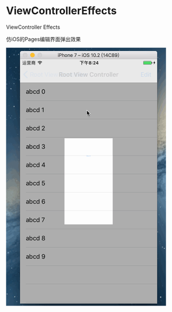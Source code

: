 # ViewControllerEffects
ViewController Effects

仿iOS的Pages编辑界面弹出效果

![gif](https://github.com/fisherlee/ViewControllerEffects/blob/master/record1.gif?raw=true)
